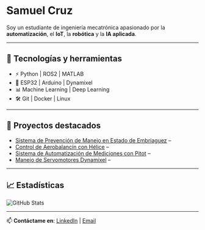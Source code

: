 # Samuel Cruz

Soy un estudiante de ingeniería mecatrónica apasionado por la **automatización**, el **IoT**, la **robótica** y la **IA aplicada**.  

---

## 🚀 Tecnologías y herramientas
- ⚡ Python | ROS2 | MATLAB
- 🤖 ESP32 | Arduino | Dynamixel
- 📊 Machine Learning | Deep Learning
- 🛠️ Git | Docker | Linux

---

## 📌 Proyectos destacados
- [Sistema de Prevención de Manejo en Estado de Embriaguez](https://github.com/usuario/proyecto) – 
- [Control de Aerobalancín con Hélice](https://github.com/usuario/proyecto) – 
- [Sistema de Automatización de Mediciones con Pitot](https://github.com/usuario/proyecto) – 
- [Manejo de Servomotores Dynamixel](https://github.com/usuario/proyecto) – 

---

## 📈 Estadísticas
![GitHub Stats](https://github-readme-stats.vercel.app/api?username=tu-usuario&show_icons=true&theme=radical)

---

📫 **Contáctame en**: [LinkedIn](https://www.linkedin.com/in/tu-perfil) | [Email](mailto:tuemail@example.com)

<!--
**SamuelCruz72/SamuelCruz72** is a ✨ _special_ ✨ repository because its `README.md` (this file) appears on your GitHub profile.

Here are some ideas to get you started:

- 🔭 I’m currently working on ...
- 🌱 I’m currently learning ...
- 👯 I’m looking to collaborate on ...
- 🤔 I’m looking for help with ...
- 💬 Ask me about ...
- 📫 How to reach me: ...
- 😄 Pronouns: ...
- ⚡ Fun fact: ...
-->
